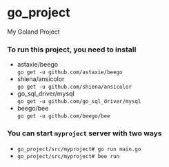 # go_project
 My Goland Project
 
### To run this project, you need to install
  * astaxie/beego<br>
    ```go get -u github.com/astaxie/beego```
  * shiena/ansicolor<br>
    ```go get -u github.com/shiena/ansicolor```
  * go_sql_driver/mysql<br>
    ```go get -u github.com/go_sql_driver/mysql```
  * beego/bee<br>
    ```go get -u github.com/beego/bee```
    
### You can start `myproject` server with two ways
  * ```go_project/src/myproject# go run main.go```
  * ```go_project/src/myproject# bee run```